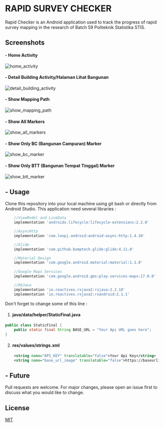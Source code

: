 # RAPID SURVEY CHECKER

Rapid Checker is an Android application used to track the progress of rapid survey mapping in the research of Batch 59 Politeknik Statistika STIS.

## Screenshots
#### - Home Activity
![home_activity](http://i.ibb.co/TTr7tMp/home.png)

#### - Detail Building Activity/Halaman Lihat Bangunan
![detail_building_activity](http://i.ibb.co/s23WWDQ/halaman-bangunan.png)

#### - Show Mapping Path
![show_mapping_path](http://i.ibb.co/17MzZVx/lihat-jalur-mapping.png)

#### - Show All Markers
![show_all_markers](http://i.ibb.co/hdTWM6z/lihat-semua-titik-mapping.png)

#### - Show Only BC (Bangunan Campuran) Marker
![show_bc_marker](http://i.ibb.co/xg7JJLJ/lihat-bangunan-campuran.png)

#### - Show Only BTT (Bangunan Tempat Tinggal) Marker
![show_btt_marker](http://i.ibb.co/Zz8w9hz/lihat-bangunan-tempat-tinggal.png)

## - Usage
Clone this repository into your local machine using git bash or directly from Android Studio. 
This application need several libraries :
``` gradle
    //ViewModel and LiveData
    implementation 'androidx.lifecycle:lifecycle-extensions:2.2.0'

    //AsyncHttp
    implementation 'com.loopj.android:android-async-http:1.4.10'

    //Glide
    implementation 'com.github.bumptech.glide:glide:4.11.0'

    //Material Design
    implementation 'com.google.android.material:material:1.1.0'
    
    //Google Maps Services
    implementation 'com.google.android.gms:play-services-maps:17.0.0'

    //RXJava
    implementation 'io.reactivex.rxjava2:rxjava:2.2.18'
    implementation 'io.reactivex.rxjava2:rxandroid:2.1.1'
```

Don't forget to change some of this line :
1. #### java/data/helper/StaticFinal.java
``` java
public class StaticFinal {
    public static final String BASE_URL = "Your Api URL goes here";
}
```

2. #### res/values/strings.xml
```` xml
    <string name="API_KEY" translatable="false">Your Api Key</string>
    <string name="base_url_image" translatable="false">https://baseurlimage.com/%s.jpg</string>

```` 

## - Future
Pull requests are welcome. For major changes, please open an issue first to discuss what you would like to change.


## License
[MIT](https://choosealicense.com/licenses/mit/)